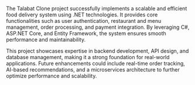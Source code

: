 The Talabat Clone project successfully implements a scalable and efficient food delivery system using .NET technologies. It provides core functionalities such as user authentication, restaurant and menu management, order processing, and payment integration. By leveraging C#, ASP.NET Core, and Entity Framework, the system ensures smooth performance and maintainability.

This project showcases expertise in backend development, API design, and database management, making it a strong foundation for real-world applications. Future enhancements could include real-time order tracking, AI-based recommendations, and a microservices architecture to further optimize performance and scalability.
